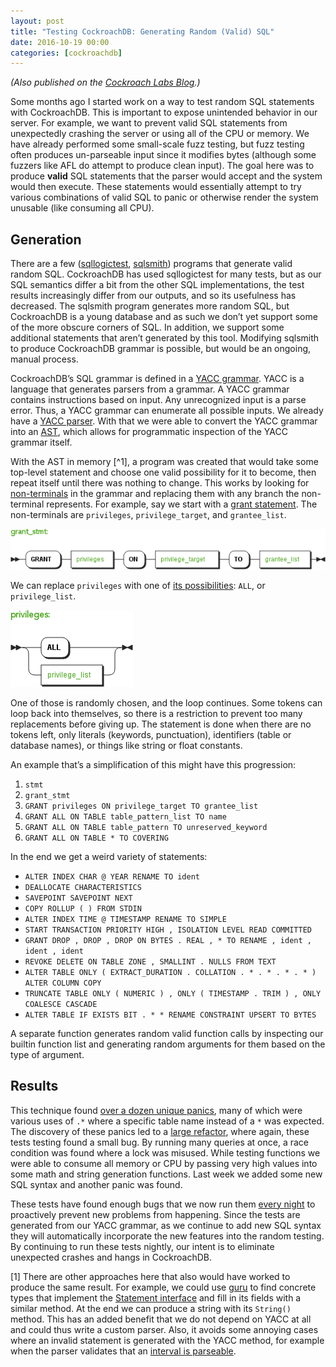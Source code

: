 ```yaml
---
layout: post
title: "Testing CockroachDB: Generating Random (Valid) SQL"
date: 2016-10-19 00:00
categories: [cockroachdb]
---
```


_(Also published on the [Cockroach Labs Blog](https://www.cockroachlabs.com/blog/testing-random-valid-sql-in-cockroachdb/).)_

Some months ago I started work on a way to test random SQL statements with CockroachDB. This is important to expose unintended behavior in our server. For example, we want to prevent valid SQL statements from unexpectedly crashing the server or using all of the CPU or memory. We have already performed some small-scale fuzz testing, but fuzz testing often produces un-parseable input since it modifies bytes (although some fuzzers like AFL do attempt to produce clean input). The goal here was to produce **valid** SQL statements that the parser would accept and the system would then execute. These statements would essentially attempt to try various combinations of valid SQL to panic or otherwise render the system unusable (like consuming all CPU).

## Generation

There are a few ([sqllogictest](https://www.sqlite.org/sqllogictest/doc/trunk/about.wiki), [sqlsmith](https://github.com/anse1/sqlsmith)) programs that generate valid random SQL. CockroachDB has used sqllogictest for many tests, but as our SQL semantics differ a bit from the other SQL implementations, the test results increasingly differ from our outputs, and so its usefulness has decreased. The sqlsmith program generates more random SQL, but CockroachDB is a young database and as such we don’t yet support some of the more obscure corners of SQL. In addition, we support some additional statements that aren’t generated by this tool. Modifying sqlsmith to produce CockroachDB grammar is possible, but would be an ongoing, manual process.

CockroachDB’s SQL grammar is defined in a [YACC grammar](https://github.com/cockroachdb/cockroach/blob/develop/sql/parser/sql.y). YACC is a language that generates parsers from a grammar. A YACC grammar contains instructions based on input. Any unrecognized input is a parse error. Thus, a YACC grammar can enumerate all possible inputs. We already have a [YACC parser](https://www.cockroachlabs.com/blog/efficient-documentation-using-sql-grammar-diagrams/). With that we were able to convert the YACC grammar into an [AST](https://en.wikipedia.org/wiki/Abstract_syntax_tree), which allows for programmatic inspection of the YACC grammar itself.

With the AST in memory [^1], a program was created that would take some top-level statement and choose one valid possibility for it to become, then repeat itself until there was nothing to change. This works by looking for [non-terminals](https://en.wikipedia.org/wiki/Terminal_and_nonterminal_symbols#Nonterminal_symbols) in the grammar and replacing them with any branch the non-terminal represents. For example, say we start with a [grant statement](https://www.cockroachlabs.com/docs/sql-grammar.html#grant_stmt). The non-terminals are `privileges`, `privilege_target`, and `grantee_list`.

<img src="/assets/images/grant.png" alt="grant grammar diagram">

We can replace `privileges` with one of [its possibilities](https://www.cockroachlabs.com/docs/sql-grammar.html#privileges): `ALL`, or `privilege_list`.

<img src="/assets/images/privileges.png" alt="privileges grammar diagram">

One of those is randomly chosen, and the loop continues. Some tokens can loop back into themselves, so there is a restriction to prevent too many replacements before giving up. The statement is done when there are no tokens left, only literals (keywords, punctuation), identifiers (table or database names), or things like string or float constants.

An example that’s a simplification of this might have this progression:

1. `stmt`
1. `grant_stmt`
1. `GRANT privileges ON privilege_target TO grantee_list`
1. `GRANT ALL ON TABLE table_pattern_list TO name`
1. `GRANT ALL ON TABLE table_pattern TO unreserved_keyword`
1. `GRANT ALL ON TABLE * TO COVERING`

In the end we get a weird variety of statements:

- `ALTER INDEX CHAR @ YEAR RENAME TO ident`
- `DEALLOCATE CHARACTERISTICS`
- `SAVEPOINT SAVEPOINT NEXT`
- `COPY ROLLUP ( ) FROM STDIN`
- `ALTER INDEX TIME @ TIMESTAMP RENAME TO SIMPLE`
- `START TRANSACTION PRIORITY HIGH , ISOLATION LEVEL READ COMMITTED`
- `GRANT DROP , DROP , DROP ON BYTES . REAL , * TO RENAME , ident , ident , ident`
- `REVOKE DELETE ON TABLE ZONE , SMALLINT . NULLS FROM TEXT`
- `ALTER TABLE ONLY ( EXTRACT_DURATION . COLLATION . * . * . * . * ) ALTER COLUMN COPY`
- `TRUNCATE TABLE ONLY ( NUMERIC ) , ONLY ( TIMESTAMP . TRIM ) , ONLY COALESCE CASCADE`
- `ALTER TABLE IF EXISTS BIT . * * RENAME CONSTRAINT UPSERT TO BYTES`

A separate function generates random valid function calls by inspecting our builtin function list and generating random arguments for them based on the type of argument.

## Results

This technique found [over a dozen unique panics](https://github.com/cockroachdb/cockroach/issues?utf8=%E2%9C%93&q=is%3Aissue%20RSG), many of which were various uses of `.*` where a specific table name instead of a `*` was expected. The discovery of these panics led to a [large refactor](https://www.cockroachlabs.com/blog/squashing-a-schroedinbug-with-strong-typing/), where again, these tests testing found a small bug. By running many queries at once, a race condition was found where a lock was misused. While testing functions we were able to consume all memory or CPU by passing very high values into some math and string generation functions. Last week we added some new SQL syntax and another panic was found.

These tests have found enough bugs that we now run them [every night](https://teamcity.cockroachdb.com/viewType.html?buildTypeId=Cockroach_Nightlies_RandomSyntaxTests&branch_Cockroach_Nightlies=develop&tab=buildTypeStatusDiv&guest=true) to proactively prevent new problems from happening. Since the tests are generated from our YACC grammar, as we continue to add new SQL syntax they will automatically incorporate the new features into the random testing. By continuing to run these tests nightly, our intent is to eliminate unexpected crashes and hangs in CockroachDB.

[1] There are other approaches here that also would have worked to produce the same result. For example, we could use [guru](https://docs.google.com/document/d/1_Y9xCEMj5S-7rv2ooHpZNH15JgRT5iM742gJkw5LtmQ/edit) to find concrete types that implement the [Statement interface](https://godoc.org/github.com/cockroachdb/cockroach/pkg/sql/parser#Statement) and fill in its fields with a similar method. At the end we can produce a string with its `String()` method. This has an added benefit that we do not depend on YACC at all and could thus write a custom parser. Also, it avoids some annoying cases where an invalid statement is generated with the YACC method, for example when the parser validates that an [interval is parseable](https://github.com/cockroachdb/cockroach/blob/511ded9ae509bb42438021a2427e283f7a8b5d09/pkg/sql/parser/sql.y#L1403).
